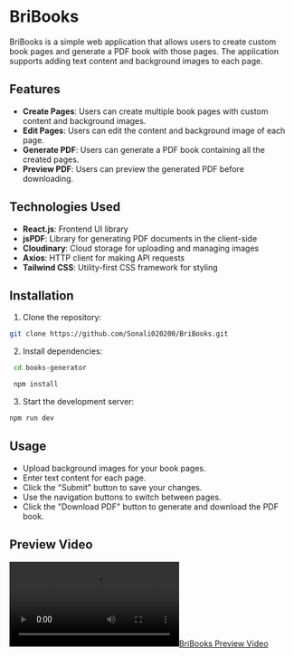 # BriBooks

BriBooks is a simple web application that allows users to create custom book pages and generate a PDF book with those pages. The application supports adding text content and background images to each page.

## Features

- **Create Pages**: Users can create multiple book pages with custom content and background images.
- **Edit Pages**: Users can edit the content and background image of each page.
- **Generate PDF**: Users can generate a PDF book containing all the created pages.
- **Preview PDF**: Users can preview the generated PDF before downloading.


## Technologies Used

- **React.js**: Frontend UI library
- **jsPDF**: Library for generating PDF documents in the client-side
- **Cloudinary**: Cloud storage for uploading and managing images
- **Axios**: HTTP client for making API requests
- **Tailwind CSS**: Utility-first CSS framework for styling

## Installation

 1. Clone the repository:

   ```bash
   git clone https://github.com/Sonali020200/BriBooks.git
   ```
2. Install dependencies:

  ```bash
   cd books-generator

   npm install
   ```

3. Start the development server:

```bash
npm run dev
```

## Usage

- Upload background images for your book pages.
- Enter text content for each page.
- Click the "Submit" button to save your changes.
- Use the navigation buttons to switch between pages.
- Click the "Download PDF" button to generate and download the PDF book.


## Preview Video

[![BriBooks Preview Video](./books-generator/src/assets/preview.mp4)](./books-generator/src/assets/preview.mp4)
